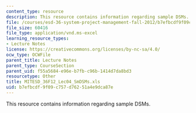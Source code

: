 ```yaml
---
content_type: resource
description: This resource contains information regarding sample DSMs.
file: /courses/esd-36-system-project-management-fall-2012/b7efbcdf9f09c757d76251a4e9dca87e_MITESD_36F12_Lec04_SmDSMs.xls
file_size: 60416
file_type: application/vnd.ms-excel
learning_resource_types:
- Lecture Notes
license: https://creativecommons.org/licenses/by-nc-sa/4.0/
ocw_type: OCWFile
parent_title: Lecture Notes
parent_type: CourseSection
parent_uid: f55a5684-e96e-b7fb-c96b-1414d7da8bd3
resourcetype: Other
title: MITESD_36F12_Lec04_SmDSMs.xls
uid: b7efbcdf-9f09-c757-d762-51a4e9dca87e
---
```

This resource contains information regarding sample DSMs.